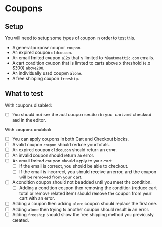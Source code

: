 # Coupons

## Setup

You will need to setup some types of coupon in order to test this.
- A general purpose coupon `coupon`.
- An expired coupon `oldcoupon`.
- An email limited coupon `a12s` that is limited to `*@automattic.com` emails.
- A cart condition coupon that is limited to carts above x threshold (e.g $200) `above200`.
- An individually used coupon `alone`.
- A free shipping coupon `freeship`.

## What to test

With coupons disabled:

- [ ] You should not see the add coupon section in your cart and checkout and in the editor.

With coupons enabled:

- [ ] You can apply coupons in both Cart and Checkout blocks.
- [ ] A valid coupon `coupon` should reduce your totals.
- [ ] An expired coupon `oldcoupon` should return an error.
- [ ] An invalid coupon should return an error.
- [ ] An email limited coupon should apply to your cart.
  - [ ] If the email is correct, you should be able to checkout.
  - [ ] If the email is incorrect, you should receive an error, and the coupon will be removed from your cart.
- [ ] A condition coupon should not be added until you meet the condition.
  - [ ] Adding a condition coupon then removing the condition (reduce cart total or remove related item) should remove the coupon from your cart with an error.
- [ ] Adding a coupon then adding `alone` coupon should replace the first one.
- [ ] Adding `alone` then trying to another coupon should result in an error.
- [ ] Adding `freeship` should show the free shipping method you previously created.